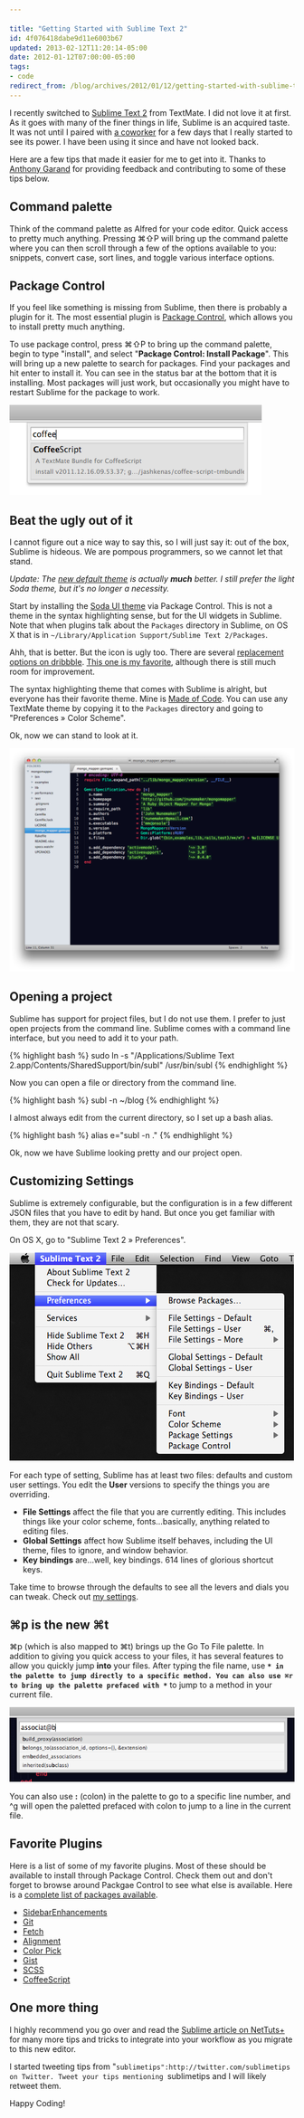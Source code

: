 ```yaml
---

title: "Getting Started with Sublime Text 2"
id: 4f076418dabe9d11e6003b67
updated: 2013-02-12T11:20:14-05:00
date: 2012-01-12T07:00:00-05:00
tags:
- code
redirect_from: /blog/archives/2012/01/12/getting-started-with-sublime-text-2/
---
```


I recently switched to [Sublime Text 2](http://www.sublimetext.com/) from TextMate. I did not love it at first. As it goes with many of the finer things in life, Sublime is an acquired taste. It was not until I paired with [a coworker](http://twitter.com/jnunemaker) for a few days that I really started to see its power. I have been using it since and have not looked back.

Here are a few tips that made it easier for me to get into it. Thanks to [Anthony Garand](http://twitter.com/garand) for providing feedback and contributing to some of these tips below.

Command palette
---------------

Think of the command palette as Alfred for your code editor. Quick access to pretty much anything. Pressing ⌘⇧P will bring up the command palette where you can then scroll through a few of the options available to you: snippets, convert case, sort lines, and toggle various interface options.

Package Control
---------------

If you feel like something is missing from Sublime, then there is probably a plugin for it. The most essential plugin is [Package Control](http://wbond.net/sublime_packages/package_control), which allows you to install pretty much anything.

To use package control, press ⌘⇧P to bring up the command palette, begin to type "install", and select "**Package Control: Install Package**". This will bring up a new palette to search for packages. Find your packages and hit enter to install it. You can see in the status bar at the bottom that it is installing. Most packages will just work, but occasionally you might have to restart Sublime for the package to work.

<img src="/images/screen_shot_20120111_at_4.55.08_pm.png" alt="Screenshot of ⌘⇧P">

Beat the ugly out of it
-----------------------

I cannot figure out a nice way to say this, so I will just say it: out of the box, Sublime is hideous. We are pompous programmers, so we cannot let that stand.

*Update: The [new default theme](http://www.sublimetext.com/blog/articles/sublime-text-2-build-2165) is actually **much** better. I still prefer the light Soda theme, but it's no longer a necessity.*

Start by installing the [Soda UI theme](https://github.com/buymeasoda/soda-theme/) via Package Control. This is not a theme in the syntax highlighting sense, but for the UI widgets in Sublime. Note that when plugins talk about the `Packages` directory in Sublime, on OS X that is in `~/Library/Application Support/Sublime Text 2/Packages`.

Ahh, that is better. But the icon is ugly too. There are several [replacement options on dribbble](http://dribbble.com/search?q=sublime+text&x=0&y=0). [This one is my favorite](http://dribbble.com/shots/311515-A-Sublime-Text-2-Icon-that-is-less-horrible), although there is still much room for improvement.

The syntax highlighting theme that comes with Sublime is alright, but everyone has their favorite theme. Mine is [Made of Code](https://web.archive.org/web/20150214190717/http://madeofcode.com/posts/29-photo-my-new-textmate-theme-8220-made-of-code-8221-mdash-download-9-feb-2010-update-t). You can use any TextMate theme by copying it to the `Packages` directory and going to "Preferences » Color Scheme".

Ok, now we can stand to look at it.

<img src="/images/screen_shot_20120111_at_3.50.09_pm.png" alt="Screenshot of Sublime Text with Soda theme">

Opening a project
-----------------

Sublime has support for project files, but I do not use them. I prefer to just open projects from the command line. Sublime comes with a command line interface, but you need to add it to your path.

{% highlight bash %}
sudo ln -s "/Applications/Sublime Text 2.app/Contents/SharedSupport/bin/subl" /usr/bin/subl
{% endhighlight %}

Now you can open a file or directory from the command line.

{% highlight bash %}
subl -n ~/blog
{% endhighlight %}

I almost always edit from the current directory, so I set up a bash alias.

{% highlight bash %}
alias e="subl -n ."
{% endhighlight %}

Ok, now we have Sublime looking pretty and our project open.

Customizing Settings
--------------------

Sublime is extremely configurable, but the configuration is in a few different JSON files that you have to edit by hand. But once you get familiar with them, they are not that scary.

On OS X, go to "Sublime Text 2 » Preferences".

<img src="/images/screen_shot_20120111_at_2.15.34_pm.png" alt="Screenshot of preferences menu">

For each type of setting, Sublime has at least two files: defaults and custom user settings. You edit the **User** versions to specify the things you are overriding.

-   **File Settings** affect the file that you are currently editing. This includes things like your color scheme, fonts…basically, anything related to editing files.
-   **Global Settings** affect how Sublime itself behaves, including the UI theme, files to ignore, and window behavior.
-   **Key bindings** are…well, key bindings. 614 lines of glorious shortcut keys.

Take time to browse through the defaults to see all the levers and dials you can tweak. Check out [my settings](https://gist.github.com/1596561).

⌘p is the new ⌘t
----------------

⌘p (which is also mapped to ⌘t) brings up the Go To File palette. In addition to giving you quick access to your files, it has several features to allow you quickly jump **into** your files. After typing the file name, use **`* in the palette to jump directly to a specific method. You can also use ⌘r to bring up the palette prefaced with *`** to jump to a method in your current file.

<img src="/images/screen_shot_20120112_at_8.03.54_am.png" alt="screenshot of ⌘p">

You can also use **:** (colon) in the palette to go to a specific line number, and ^g will open the paletted prefaced with colon to jump to a line in the current file.

Favorite Plugins
----------------

Here is a list of some of my favorite plugins. Most of these should be available to install through Package Control. Check them out and don't forget to browse around Packgae Control to see what else is available. Here is a [complete list of packages available](http://wbond.net/sublime_packages/community).

-   [SidebarEnhancements](https://github.com/titoBouzout/SideBarEnhancements)
-   [Git](https://github.com/kemayo/sublime-text-2-git)
-   [Fetch](https://github.com/weslly/Nettuts-Fetch)
-   [Alignment](http://wbond.net/sublime_packages/alignment)
-   [Color Pick](https://github.com/jnordberg/sublime-colorpick)
-   [Gist](https://github.com/condemil/Gist)
-   [SCSS](http://sass-lang.com)
-   [CoffeeScript](https://github.com/jashkenas/coffee-script-tmbundle)

One more thing
--------------

I highly recommend you go over and read the [Sublime article on NetTuts+](http://net.tutsplus.com/tutorials/tools-and-tips/sublime-text-2-tips-and-tricks/) for many more tips and tricks to integrate into your workflow as you migrate to this new editor.

I started tweeting tips from "`sublimetips":http://twitter.com/sublimetips on Twitter. Tweet your tips mentioning `sublimetips and I will likely retweet them.

Happy Coding!

